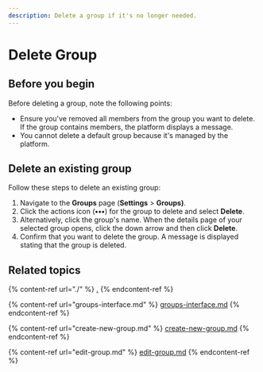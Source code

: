 ```yaml
---
description: Delete a group if it's no longer needed.
---
```


# Delete Group

## **Before you begin**

Before deleting a group, note the following points:

* Ensure you've removed all members from the group you want to delete. If the group contains members, the platform displays a message.
* You cannot delete a default group because it's managed by the platform.&#x20;

## **Delet**e **an existing group**

Follow these steps to delete an existing group:

1. Navigate to the **Groups** page (**Settings** > **Groups)**.&#x20;
2. Click the actions icon (**•••**) for the group to delete and select **Delete**.&#x20;
3. Alternatively, click the group's name. When the details page of your selected group opens, click the down arrow and then click **Delete**.&#x20;
4. Confirm that you want to delete the group. A message is displayed stating that the group is deleted.&#x20;

## Related topics

{% content-ref url="./" %}
[.](./)
{% endcontent-ref %}

{% content-ref url="groups-interface.md" %}
[groups-interface.md](groups-interface.md)
{% endcontent-ref %}

{% content-ref url="create-new-group.md" %}
[create-new-group.md](create-new-group.md)
{% endcontent-ref %}

{% content-ref url="edit-group.md" %}
[edit-group.md](edit-group.md)
{% endcontent-ref %}
